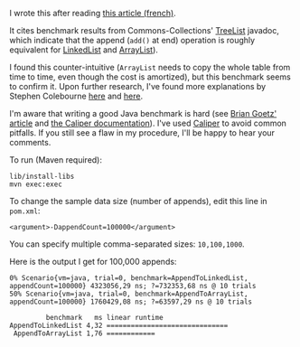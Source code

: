 I wrote this after reading [this article (french)](http://blog.xebia.fr/2011/02/17/java-collection-performance).

It cites benchmark results from Commons-Collections' [TreeList](http://commons.apache.org/collections/api-3.2/org/apache/commons/collections/list/TreeList.html) javadoc, which indicate that the append (`add()` at end) operation is roughly equivalent for [LinkedList](http://download.oracle.com/javase/6/docs/api/java/util/LinkedList.html) and [ArrayList](http://download.oracle.com/javase/6/docs/api/java/util/ArrayList.html)).

I found this counter-intuitive (`ArrayList` needs to copy the whole table from time to time, even though the cost is amortized), but this benchmark seems to confirm it. Upon further research, I've found more explanations by Stephen Colebourne [here](http://chaoticjava.com/posts/linkedlist-vs-arraylist/#comment-175) and [here](http://chaoticjava.com/posts/linkedlist-vs-arraylist/#comment-182).

I'm aware that writing a good Java benchmark is hard (see [Brian Goetz' article](http://www.ibm.com/developerworks/java/library/j-jtp02225.html) and [the Caliper documentation](http://code.google.com/p/caliper/wiki/JavaMicrobenchmarks)). I've used [Caliper](http://code.google.com/p/caliper) to avoid common pitfalls. If you still see a flaw in my procedure, I'll be happy to hear your comments.

To run (Maven required):

    lib/install-libs
    mvn exec:exec

To change the sample data size (number of appends), edit this line in `pom.xml`:

    <argument>-DappendCount=100000</argument>

You can specify multiple comma-separated sizes: `10,100,1000`.

Here is the output I get for 100,000 appends:

    0% Scenario{vm=java, trial=0, benchmark=AppendToLinkedList, appendCount=100000} 4323056,29 ns; ?=732353,68 ns @ 10 trials
    50% Scenario{vm=java, trial=0, benchmark=AppendToArrayList, appendCount=100000} 1760429,08 ns; ?=63597,29 ns @ 10 trials

             benchmark   ms linear runtime
    AppendToLinkedList 4,32 ==============================
     AppendToArrayList 1,76 ============
